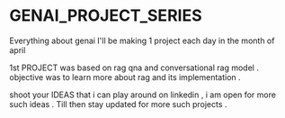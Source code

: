 # GENAI_PROJECT_SERIES
Everything about genai
I'll be making 1 project each day in the month of april 

1st PROJECT was based on rag qna and conversational rag model . objective was to learn more about rag and its implementation . 

shoot your IDEAS that i can play around on linkedin , i am open for more such ideas . Till then stay updated for more such projects  . 
